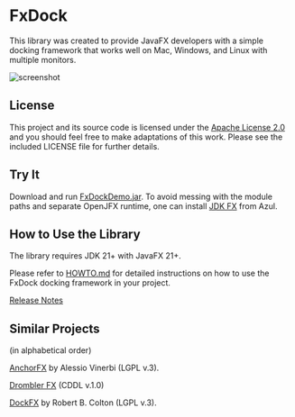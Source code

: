 # FxDock

This library was created to provide JavaFX developers with a simple docking framework that works well on Mac, Windows, and Linux with multiple monitors.

![screenshot](https://github.com/andy-goryachev/FxDock/blob/master/screenshots/2016-0521-125006-709.png)



## License

This project and its source code is licensed under the [Apache License 2.0](http://www.apache.org/licenses/LICENSE-2.0) and you should feel free to make adaptations of this work. Please see the included LICENSE file for further details.



## Try It

Download and run [FxDockDemo.jar](https://github.com/andy-goryachev/FxDock/raw/master/dist/FxDockDemo.jar).
To avoid messing with the module paths and separate OpenJFX runtime, one can install
[JDK FX](https://www.azul.com/downloads/?package=jdk-fx#zulu)
from Azul.



## How to Use the Library

The library requires JDK 21+ with JavaFX 21+.

Please refer to [HOWTO.md](doc/HOWTO.md) for detailed instructions on how to use the FxDock docking framework in your project. 

[Release Notes](https://github.com/andy-goryachev/FxDock/blob/master/ReleaseNotes.md)



## Similar Projects

(in alphabetical order)

[AnchorFX](https://github.com/alexbodogit/AnchorFX) by Alessio Vinerbi (LGPL v.3).

[Drombler FX](http://www.drombler.org/drombler-fx/) (CDDL v.1.0)

[DockFX](https://github.com/RobertBColton/DockFX) by Robert B. Colton (LGPL v.3).

